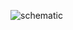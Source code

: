 ![schematic](https://github.com/VasilKalchev/LiquidMenu/blob/master/examples/A_hello_menu/hello_menu.png?raw=true)
